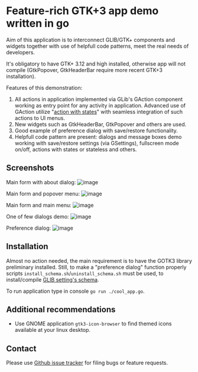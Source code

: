 Feature-rich GTK+3 app demo written in go
=================================================

Aim of this application is to interconnect GLIB/GTK+ components and widgets together
with use of helpfull code patterns, meet the real needs of developers.

It's obligatory to have GTK+ 3.12 and high installed, otherwise app will not compile
(GtkPopover, GtkHeaderBar require more recent GTK+3 installation).

Features of this demonstration:
1) All actions in application implemented via GLib's GAction component working as entry point
for any activity in application. Advanced use of GAction utilize
"[action with states](https://developer.gnome.org/GAction/)"
with seamless integration of such actions to UI menus.
2) New widgets such as GtkHeaderBar, GtkPopover and others are used.
3) Good example of preference dialog with save/restore functionality.
4) Helpfull code pattern are present: dialogs and message boxes demo
working with save/restore settings (via GSettings),
fullscreen mode on/off, actions with states or stateless and others.

Screenshots
-----------

Main form with about dialog:
![image](https://raw.github.com/d2r2/gotk3/master/examples/cool_app/docs/cool_app_screen_1.png)

Main form and popover menu:
![image](https://raw.github.com/d2r2/gotk3/master/examples/cool_app/docs/cool_app_screen_2.png)

Main form and main menu:
![image](https://raw.github.com/d2r2/gotk3/master/examples/cool_app/docs/cool_app_screen_3.png)

One of few dialogs demo:
![image](https://raw.github.com/d2r2/gotk3/master/examples/cool_app/docs/cool_app_screen_4.png)

Preference dialog:
![image](https://raw.github.com/d2r2/gotk3/master/examples/cool_app/docs/cool_app_screen_5.png)


Installation
------------

Almost no action needed, the main requirement is to have the GOTK3 library preliminary installed.
Still, to make a "preference dialog" function properly scripts `install_schema.sh`/`uninstall_schema.sh`
must be used, to install/compile [GLIB setting's schema](https://developer.gnome.org/GSettings/).

To run application type in console `go run ./cool_app.go`.

Additional recommendations
-------------------------
- Use GNOME application `gtk3-icon-browser` to find themed icons available at your linux desktop.

Contact
-------

Please use [Github issue tracker](https://github.com/d2r2/gotk3/issues)
for filing bugs or feature requests.
